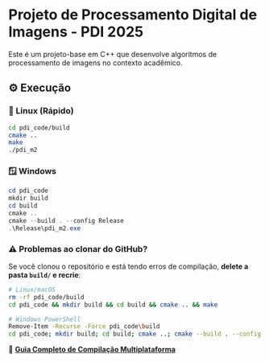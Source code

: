 # Projeto de Processamento Digital de Imagens - PDI 2025

Este é um projeto-base em C++ que desenvolve algoritmos de processamento de imagens no contexto acadêmico.

## ⚙️ Execução

### 🐧 Linux (Rápido)
```bash
cd pdi_code/build
cmake ..
make
./pdi_m2
```

### 🪟 Windows
```powershell
cd pdi_code
mkdir build
cd build
cmake ..
cmake --build . --config Release
.\Release\pdi_m2.exe
```

### ⚠️ Problemas ao clonar do GitHub?
Se você clonou o repositório e está tendo erros de compilação, **delete a pasta `build/` e recrie**:

```bash
# Linux/macOS
rm -rf pdi_code/build
cd pdi_code && mkdir build && cd build && cmake .. && make

# Windows PowerShell
Remove-Item -Recurse -Force pdi_code\build
cd pdi_code; mkdir build; cd build; cmake ..; cmake --build . --config Release
```

📖 **[Guia Completo de Compilação Multiplataforma](COMPILACAO_MULTIPLATAFORMA.md)**